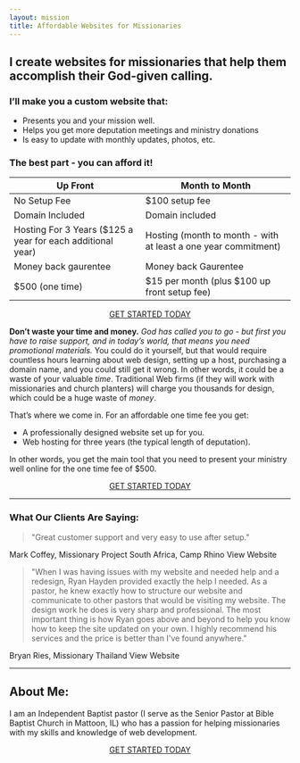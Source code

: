 ```yaml
---
layout: mission
title: Affordable Websites for Missionaries
---
```



## I create websites for missionaries that help them accomplish their God-given calling.
### I’ll make you a custom website that:

- Presents you and your mission well.
- Helps you get more deputation meetings and ministry donations
- Is easy to update with monthly updates, photos, etc.

### The best part - you can afford it!




| **Up Front**                                               | **Month to Month**                                             |
| ---------------------------------------------------------- | -------------------------------------------------------------- |
| No Setup Fee                                               | $100 setup fee                                                 |
| Domain Included                                            | Domain included                                                |
| Hosting For 3 Years ($125 a year for each additional year) | Hosting (month to month - with at least a one year commitment) |
| Money back gaurentee                                       | Money back Gaurentee                                           |
| $500 (one time)                                            | $15 per month (plus $100 up front setup fee)                   |


<div style="text-align: center;">
<a class="button" href="http://ryanhaydenwebsites.com/contact.html">GET STARTED TODAY</a> 
</div>

**Don’t waste your time and money.** *God has called you to go - but first you have to raise support, and in today’s world, that means you need promotional materials.*  You could do it yourself, but that would require countless hours learning about web design, setting up a host, purchasing a domain name, and you could still get it wrong.  In other words, it could be a waste of your valuable *time*.  Traditional Web firms (if they will work with missionaries and church planters) will charge you thousands for design, which could be a huge waste of *money*.

That’s where we come in.  For an affordable one time fee you get:


- A professionally designed website set up for you.
- Web hosting for three years (the typical length of deputation). 

In other words, you get the main tool that you need to present your ministry well online for the one time fee of $500.    

<div style="text-align: center;">
<a class="button" href="http://ryanhaydenwebsites.com/contact.html">GET STARTED TODAY</a> 
</div>

----------

### What Our Clients Are Saying:

> "Great customer support and very easy to use after setup."

Mark Coffey, Missionary
Project South Africa, Camp Rhino
View Website

> "When I was having issues with my website and needed help and a redesign, Ryan Hayden provided exactly the help I needed. As a pastor, he knew exactly how to structure our website and communicate to other pastors that would be visiting my website. The design work he does is very sharp and professional. The most important thing is how Ryan goes above and beyond to help you know how to keep the site updated on your own. I highly recommend his services and the price is better than I've found anywhere."

Bryan Ries, Missionary
Thailand
View Website



----------
## About Me:

I am an Independent Baptist pastor (I serve as the Senior Pastor at Bible Baptist Church in Mattoon, IL) who has a passion for helping missionaries with my skills and knowledge of web development.

<div style="text-align: center;">
<a class="button" href="http://ryanhaydenwebsites.com/contact.html">GET STARTED TODAY</a> 
</div>



